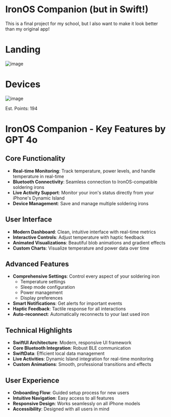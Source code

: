 # IronOS Companion (but in Swift!)

This is a final project for my school, but I also want to make it look better than my original app!

# Landing

![image](https://github.com/user-attachments/assets/64a009eb-532d-459f-8c9e-797e122e30ff)

# Devices

![image](https://github.com/user-attachments/assets/087f1412-1fc3-4549-948f-c4d47413f0ee)

Est. Points: 194


# IronOS Companion - Key Features by GPT 4o

## Core Functionality
- **Real-time Monitoring**: Track temperature, power levels, and handle temperature in real-time
- **Bluetooth Connectivity**: Seamless connection to IronOS-compatible soldering irons
- **Live Activity Support**: Monitor your iron's status directly from your iPhone's Dynamic Island
- **Device Management**: Save and manage multiple soldering irons

## User Interface
- **Modern Dashboard**: Clean, intuitive interface with real-time metrics
- **Interactive Controls**: Adjust temperature with haptic feedback
- **Animated Visualizations**: Beautiful blob animations and gradient effects
- **Custom Charts**: Visualize temperature and power data over time

## Advanced Features
- **Comprehensive Settings**: Control every aspect of your soldering iron
  - Temperature settings
  - Sleep mode configuration
  - Power management
  - Display preferences
- **Smart Notifications**: Get alerts for important events
- **Haptic Feedback**: Tactile response for all interactions
- **Auto-reconnect**: Automatically reconnects to your last used iron

## Technical Highlights
- **SwiftUI Architecture**: Modern, responsive UI framework
- **Core Bluetooth Integration**: Robust BLE communication
- **SwiftData**: Efficient local data management
- **Live Activities**: Dynamic Island integration for real-time monitoring
- **Custom Animations**: Smooth, professional transitions and effects

## User Experience
- **Onboarding Flow**: Guided setup process for new users
- **Intuitive Navigation**: Easy access to all features
- **Responsive Design**: Works seamlessly on all iPhone models
- **Accessibility**: Designed with all users in mind
